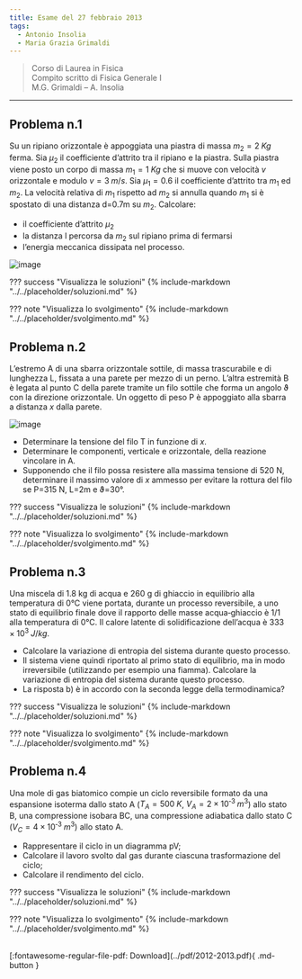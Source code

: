 ```yaml
---
title: Esame del 27 febbraio 2013
tags:
  - Antonio Insolia
  - Maria Grazia Grimaldi
---
```


>Corso di Laurea in Fisica<br>
Compito scritto di Fisica Generale I<br>
M.G. Grimaldi – A. Insolia

---

## Problema n.1
Su un ripiano orizzontale è appoggiata una piastra di massa $m_2=2 \; Kg$ ferma. Sia $µ_2$ il coefficiente d’attrito tra il ripiano e la piastra. Sulla piastra viene posto un corpo di massa $m_1=1 \; Kg$ che si muove con velocità $v$ orizzontale e modulo $v=3 \; m/s$. Sia $µ_1=0.6$ il coefficiente d’attrito tra $m_1$ ed $m_2$. La velocità relativa di $m_1$ rispetto ad $m_2$ si annulla quando $m_1$ si è spostato di una distanza d=0.7m su $m_2$. Calcolare:

- il coefficiente d’attrito $µ_2$
- la distanza l percorsa da $m_2$ sul ripiano prima di fermarsi
- l’energia meccanica dissipata nel processo.

![image](https://user-images.githubusercontent.com/77018886/153292819-463acb2f-4b8e-4eb5-9dad-39fdcf598023.png)

??? success "Visualizza le soluzioni"
    {% include-markdown "../../placeholder/soluzioni.md" %}

??? note "Visualizza lo svolgimento"
    {% include-markdown "../../placeholder/svolgimento.md" %}

## Problema n.2
L’estremo A di una sbarra orizzontale sottile, di massa trascurabile e di lunghezza L, fissata a una parete per mezzo di un perno. L’altra estremità B è legata al punto C della parete tramite un filo sottile che forma un angolo ϑ con la direzione orizzontale. Un oggetto di peso P è appoggiato alla sbarra a distanza $x$ dalla parete.

![image](https://user-images.githubusercontent.com/77018886/153292859-ee676505-ad5a-4f15-9ea6-c4311e3abfec.png)

- Determinare la tensione del filo T in funzione di $x$.
- Determinare le componenti, verticale e orizzontale, della reazione vincolare in A.
- Supponendo che il filo possa resistere alla massima tensione di 520 N, determinare il massimo valore di $x$ ammesso per evitare la rottura del filo se P=315 N, L=2m e ϑ=30°.

??? success "Visualizza le soluzioni"
    {% include-markdown "../../placeholder/soluzioni.md" %}

??? note "Visualizza lo svolgimento"
    {% include-markdown "../../placeholder/svolgimento.md" %}

## Problema n.3
Una miscela di 1.8 kg di acqua e 260 g di ghiaccio in equilibrio alla temperatura di 0°C viene portata, durante un processo reversibile, a uno stato di equilibrio finale dove il rapporto delle masse acqua‐ghiaccio è 1/1 alla temperatura di 0°C. Il calore latente di solidificazione dell’acqua è $333 × 10^3 \; J/kg$.

- Calcolare la variazione di entropia del sistema durante questo processo.
- Il sistema viene quindi riportato al primo stato di equilibrio, ma in modo irreversibile (utilizzando per esempio una fiamma). Calcolare la variazione di entropia del sistema durante questo processo.
- La risposta b) è in accordo con la seconda legge della termodinamica?

??? success "Visualizza le soluzioni"
    {% include-markdown "../../placeholder/soluzioni.md" %}

??? note "Visualizza lo svolgimento"
    {% include-markdown "../../placeholder/svolgimento.md" %}

## Problema n.4
Una mole di gas biatomico compie un ciclo reversibile formato da una espansione isoterma dallo stato A ($T_A=500 \; K$, $V_A= 2 × 10^{‐3} \; m^3$) allo stato B, una compressione isobara BC, una compressione adiabatica dallo stato C ($V_C = 4 × 10^{‐3} \; m^3$) allo stato A.

- Rappresentare il ciclo in un diagramma pV;
- Calcolare il lavoro svolto dal gas durante ciascuna trasformazione del ciclo;
- Calcolare il rendimento del ciclo.

??? success "Visualizza le soluzioni"
    {% include-markdown "../../placeholder/soluzioni.md" %}

??? note "Visualizza lo svolgimento"
    {% include-markdown "../../placeholder/svolgimento.md" %}

<br>
[:fontawesome-regular-file-pdf: Download](../pdf/2012-2013.pdf){ .md-button }